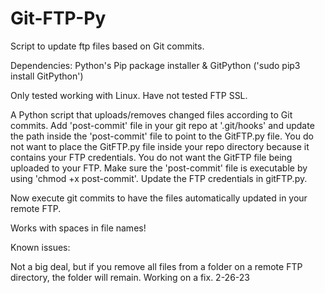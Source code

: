 # Git-FTP-Py
Script to update ftp files based on Git commits.

Dependencies:
Python's Pip package installer
&
GitPython ('sudo pip3 install GitPython')

Only tested working with Linux. Have not tested FTP SSL.

A Python script that uploads/removes changed files according to Git commits. Add 'post-commit' file in your git repo at '.git/hooks' and update the path inside the 'post-commit' file to point to the GitFTP.py file. You do not want to place the GitFTP.py file inside your repo directory because it contains your FTP credentials. You do not want the GitFTP file being uploaded to your FTP. Make sure the 'post-commit' file is executable by using 'chmod +x post-commit'. Update the FTP credentials in gitFTP.py. 

Now execute git commits to have the files automatically updated in your remote FTP.

Works with spaces in file names!

Known issues:

Not a big deal, but if you remove all files from a folder on a remote FTP directory, the folder will remain. Working on a fix. 2-26-23
